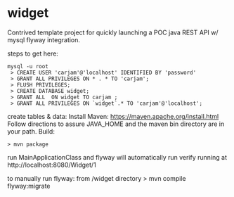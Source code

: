 # widget

Contrived template project for quickly launching a POC java REST API w/ mysql flyway integration.

steps to get here:
```
mysql -u root
 > CREATE USER 'carjam'@'localhost' IDENTIFIED BY 'password'
 > GRANT ALL PRIVILEGES ON * . * TO 'carjam';
 > FLUSH PRIVILEGES;
 > CREATE DATABASE widget;
 > GRANT ALL  ON widget TO carjam ;
 > GRANT ALL PRIVILEGES ON `widget`.* TO 'carjam'@'localhost';
```

create tables & data:
Install Maven: https://maven.apache.org/install.html
Follow directions to assure JAVA_HOME and the maven bin directory are in your path.
Build: 
```
> mvn package
```
 run MainApplicationClass and flyway will automatically run
 verify running at http://localhost:8080/Widget/1

 to manually run flyway:
   from /widget directory > mvn compile flyway:migrate
